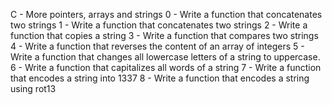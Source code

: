 
C - More pointers, arrays and strings
0 - Write a function that concatenates two strings
1 - Write a function that concatenates two strings
2 - Write a function that copies a string
3 - Write a function that compares two strings
4 - Write a function that reverses the content of an array of integers
5 - Write a function that changes all lowercase letters of a string to uppercase.
6 - Write a function that capitalizes all words of a string
7 - Write a function that encodes a string into 1337
8 - Write a function that encodes a string using rot13
